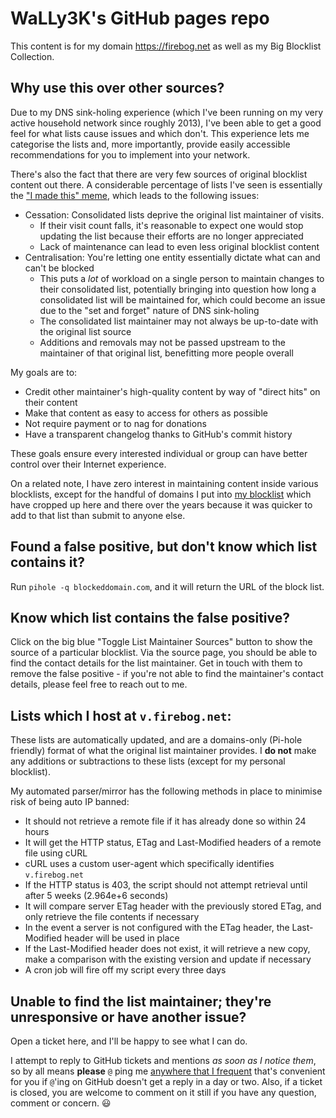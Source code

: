 # WaLLy3K's GitHub pages repo
This content is for my domain https://firebog.net as well as my Big Blocklist Collection.

## Why use this over other sources?
Due to my DNS sink-holing experience (which I've been running on my very active household network since roughly 2013), I've been able to get a good feel for what lists cause issues and which don't. This experience lets me categorise the lists and, more importantly, provide easily accessible recommendations for you to implement into your network.

There's also the fact that there are very few sources of original blocklist content out there. A considerable percentage of lists I've seen is essentially the ["I made this" meme](https://knowyourmeme.com/memes/i-made-this), which leads to the following issues:
  * Cessation: Consolidated lists deprive the original list maintainer of visits.
      * If their visit count falls, it's reasonable to expect one would stop updating the list because their efforts are no longer appreciated
      * Lack of maintenance can lead to even less original blocklist content
  * Centralisation: You're letting one entity essentially dictate what can and can't be blocked
      * This puts a *lot* of workload on a single person to maintain changes to their consolidated list, potentially bringing into question how long a consolidated list will be maintained for, which could become an issue due to the "set and forget" nature of DNS sink-holing
      * The consolidated list maintainer may not always be up-to-date with the original list source
      * Additions and removals may not be passed upstream to the maintainer of that original list, benefitting more people overall   

My goals are to:
  * Credit other maintainer's high-quality content by way of "direct hits" on their content
  * Make that content as easy to access for others as possible
  * Not require payment or to nag for donations
  * Have a transparent changelog thanks to GitHub's commit history

These goals ensure every interested individual or group can have better control over their Internet experience.

On a related note, I have zero interest in maintaining content inside various blocklists, except for the handful of domains I put into [my blocklist](https://v.firebog.net/hosts/static/w3kbl.txt) which have cropped up here and there over the years because it was quicker to add to that list than submit to anyone else.

## Found a false positive, but don't know which list contains it?
Run `pihole -q blockeddomain.com`, and it will return the URL of the block list.

## Know which list contains the false positive?
Click on the big blue "Toggle List Maintainer Sources" button to show the source of a particular blocklist. Via the source page, you should be able to find the contact details for the list maintainer. Get in touch with them to remove the false positive - if you're not able to find the maintainer's contact details, please feel free to reach out to me.

## Lists which I host at `v.firebog.net`:
These lists are automatically updated, and are a domains-only (Pi-hole friendly) format of what the original list maintainer provides. I **do not** make any additions or subtractions to these lists (except for my personal blocklist).

My automated parser/mirror has the following methods in place to minimise risk of being auto IP banned:
  * It should not retrieve a remote file if it has already done so within 24 hours
  * It will get the HTTP status, ETag and Last-Modified headers of a remote file using cURL
  * cURL uses a custom user-agent which specifically identifies `v.firebog.net`
  * If the HTTP status is 403, the script should not attempt retrieval until after 5 weeks (2.964e+6 seconds)
  * It will compare server ETag header with the previously stored ETag, and only retrieve the file contents if necessary
  * In the event a server is not configured with the ETag header, the Last-Modified header will be used in place
  * If the Last-Modified header does not exist, it will retrieve a new copy, make a comparison with the existing version and update if necessary
  * A cron job will fire off my script every three days

## Unable to find the list maintainer; they're unresponsive or have another issue?
Open a ticket here, and I'll be happy to see what I can do.

I attempt to reply to GitHub tickets and mentions <i>as soon as I notice them</i>, so by all means __please__ `@` ping me <a href="https://firebog.net/about">anywhere that I frequent</a> that's convenient for you if `@`'ing on GitHub doesn't get a reply in a day or two. Also, if a ticket is closed, you are welcome to comment on it still if you have any question, comment or concern. :smiley:
